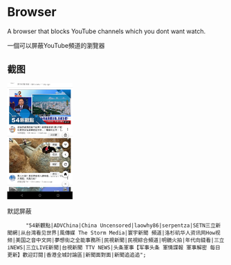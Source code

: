 # Browser

A browser that blocks YouTube channels which you dont want watch.

一個可以屏蔽YouTube頻道的瀏覽器

## 截图

<img src="Screenshots/Screenshot_2018-12-04-11-27-54.png" style="width:30%;height:auto;">

默認屏蔽

		  "54新觀點|ADVChina|China Uncensored|laowhy86|serpentza|SETN三立新聞網|从台湾看见世界|風傳媒 The Storm Media|寰宇新聞 頻道|洛杉矶华人资讯网How视频|美国之音中文网|夢想街之全能事務所|民視新聞|民視綜合頻道|明鏡火拍|年代向錢看|三立iNEWS|三立LIVE新聞|台視新聞 TTV NEWS|头条軍事【军事头条 軍情諜報 軍事解密 每日更新】歡迎訂閱|香港全城討論區|新聞面對面|新聞追追追";

